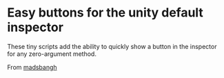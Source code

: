 # Easy buttons for the unity default inspector
These tiny scripts add the ability to quickly show a button in the inspector for any zero-argument method.

From [madsbangh](https://github.com/madsbangh/EasyButtons)
